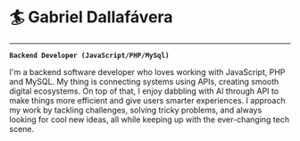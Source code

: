 # 🏄 Gabriel Dallafávera
---
**`Backend Developer (JavaScript/PHP/MySql)`**

I'm a backend software developer who loves working with JavaScript, PHP and MySQL. My thing is connecting systems using APIs, creating smooth digital ecosystems. On top of that, I enjoy dabbling with AI through API to make things more efficient and give users smarter experiences. I approach my work by tackling challenges, solving tricky problems, and always looking for cool new ideas, all while keeping up with the ever-changing tech scene.
